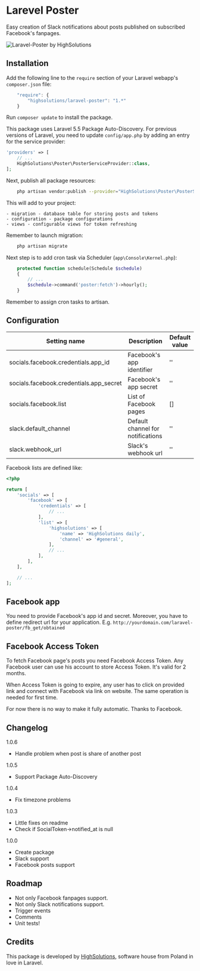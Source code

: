 Larevel Poster
================

Easy creation of Slack notifications about posts published on subscribed Facebook's fanpages.

![Laravel-Poster by HighSolutions](https://raw.githubusercontent.com/highsolutions/laravel-poster/master/intro.jpg)

Installation
------------

Add the following line to the `require` section of your Laravel webapp's `composer.json` file:

```javascript
    "require": {
        "highsolutions/laravel-poster": "1.*"
    }
```

Run `composer update` to install the package.

This package uses Laravel 5.5 Package Auto-Discovery.
For previous versions of Laravel, you need to update `config/app.php` by adding an entry for the service provider:

```php
'providers' => [
    // ...
    HighSolutions\Poster\PosterServiceProvider::class,
];
```

Next, publish all package resources:

```bash
    php artisan vendor:publish --provider="HighSolutions\Poster\PosterServiceProvider"
```

This will add to your project:

    - migration - database table for storing posts and tokens
    - configuration - package configurations
    - views - configurable views for token refreshing

Remember to launch migration: 

```bash
    php artisan migrate
```

Next step is to add cron task via Scheduler (`app\Console\Kernel.php`):

```php
    protected function schedule(Schedule $schedule)
    {
    	// ...
        $schedule->command('poster:fetch')->hourly();
    }
```

Remember to assign cron tasks to artisan.

Configuration
-------------

| Setting name                            | Description                       | Default value |
|-----------------------------------------|-----------------------------------|---------------|
| socials.facebook.credentials.app_id     | Facebook's app identifier         | ''            |
| socials.facebook.credentials.app_secret | Facebook's app secret             | ''            |
| socials.facebook.list                   | List of Facebook pages            | []            |
| slack.default_channel                   | Default channel for notifications | ''            |
| slack.webhook_url                       | Slack's webhook url               | ''            |

Facebook lists are defined like:

```php
<?php

return [
    'socials' => [
        'facebook' => [
            'credentials' => [
                // ...
            ],
            'list' => [
                'highsolutions' => [
                    'name' => 'HighSolutions daily',
                    'channel' => '#general',
                ],
                // ...
            ],
        ],
    ],

    // ...
];
```

Facebook app
-------------

You need to provide Facebook's app id and secret. Moreover, you have to define redirect url for your application.
E.g. `http://yourdomain.com/laravel-poster/fb_get/obtained`

Facebook Access Token
-------------

To fetch Facebook page's posts you need Facebook Access Token. Any Facebook user can use his account to store Access Token. It's valid for 2 months.

When Access Token is going to expire, any user has to click on provided link and connect with Facebook via link on website. The same operation is needed for first time.

For now there is no way to make it fully automatic. Thanks to Facebook.

Changelog
---------

1.0.6
- Handle problem when post is share of another post

1.0.5
- Support Package Auto-Discovery

1.0.4
- Fix timezone problems

1.0.3
- Little fixes on readme
- Check if SocialToken->notified_at is null

1.0.0
- Create package
- Slack support
- Facebook posts support

Roadmap
-------

* Not only Facebook fanpages support.
* Not only Slack notifications support.
* Trigger events
* Comments
* Unit tests!

Credits
-------

This package is developed by [HighSolutions](https://highsolutions.org), software house from Poland in love in Laravel.

